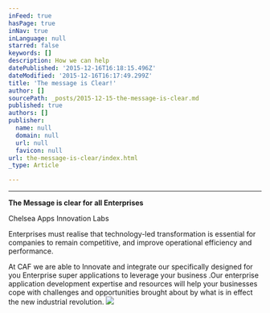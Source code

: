 ```yaml
---
inFeed: true
hasPage: true
inNav: true
inLanguage: null
starred: false
keywords: []
description: How we can help
datePublished: '2015-12-16T16:18:15.496Z'
dateModified: '2015-12-16T16:17:49.299Z'
title: 'The message is Clear!'
author: []
sourcePath: _posts/2015-12-15-the-message-is-clear.md
published: true
authors: []
publisher:
  name: null
  domain: null
  url: null
  favicon: null
url: the-message-is-clear/index.html
_type: Article

---
```

****

**The Message is clear for
all Enterprises**

Chelsea Apps Innovation Labs 

Enterprises must realise that technology-led transformation
is essential for companies to remain competitive, and improve operational
efficiency and performance.

At CAF we are able to Innovate and integrate our
specifically designed for you Enterprise super applications to leverage your
business .Our enterprise application development expertise and resources will help
your businesses cope with challenges and opportunities brought about by what is
in effect the new industrial revolution.
![](https://the-grid-user-content.s3-us-west-2.amazonaws.com/5dfffdf1-7d16-4efd-a3e4-1bcad64f43e9.png)